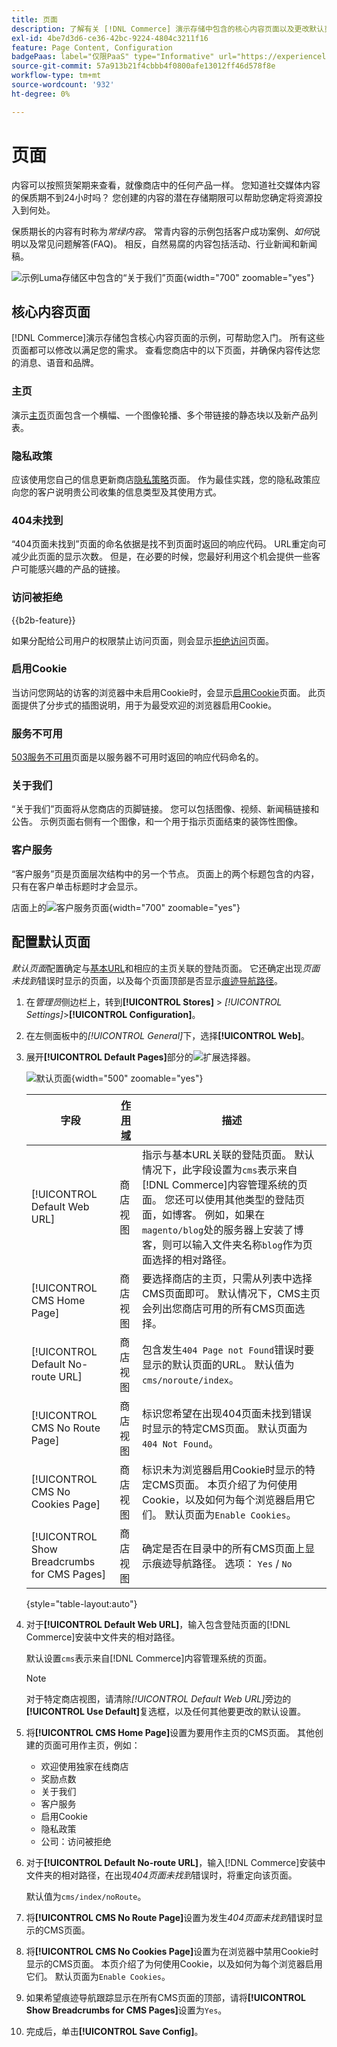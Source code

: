 ```yaml
---
title: 页面
description: 了解有关 [!DNL Commerce] 演示存储中包含的核心内容页面以及更改默认页面配置的详细信息。
exl-id: 4be7d3d6-ce36-42bc-9224-4804c3211f16
feature: Page Content, Configuration
badgePaas: label="仅限PaaS" type="Informative" url="https://experienceleague.adobe.com/en/docs/commerce/user-guides/product-solutions" tooltip="仅适用于云项目(Adobe管理的PaaS基础架构)和内部部署项目上的Adobe Commerce 。"
source-git-commit: 57a913b21f4cbbb4f0800afe13012ff46d578f8e
workflow-type: tm+mt
source-wordcount: '932'
ht-degree: 0%

---
```


# 页面

内容可以按照货架期来查看，就像商店中的任何产品一样。 您知道社交媒体内容的保质期不到24小时吗？ 您创建的内容的潜在存储期限可以帮助您确定将资源投入到何处。

保质期长的内容有时称为&#x200B;_常绿内容_。 常青内容的示例包括客户成功案例、_如何_&#x200B;说明以及常见问题解答(FAQ)。 相反，自然易腐的内容包括活动、行业新闻和新闻稿。

![示例Luma存储区中包含的“关于我们”页面](./assets/storefront-about-us.png){width="700" zoomable="yes"}

## 核心内容页面

[!DNL Commerce]演示存储包含核心内容页面的示例，可帮助您入门。 所有这些页面都可以修改以满足您的需求。 查看您商店中的以下页面，并确保内容传达您的消息、语音和品牌。

### 主页

演示[主页](../getting-started/storefront.md#home-page)页面包含一个横幅、一个图像轮播、多个带链接的静态块以及新产品列表。

### 隐私政策

应该使用您自己的信息更新商店[隐私策略](../getting-started/privacy-policy.md)页面。 作为最佳实践，您的隐私政策应向您的客户说明贵公司收集的信息类型及其使用方式。

### 404未找到

“404页面未找到”页面的命名依据是找不到页面时返回的响应代码。 URL重定向可减少此页面的显示次数。 但是，在必要的时候，您最好利用这个机会提供一些客户可能感兴趣的产品的链接。

### 访问被拒绝

{{b2b-feature}}

如果分配给公司用户的权限禁止访问页面，则会显示[拒绝访问](../b2b/account-company-roles-permissions.md)页面。

### 启用Cookie

当访问您网站的访客的浏览器中未启用Cookie时，会显示[启用Cookie](../getting-started/compliance-cookie-law.md)页面。 此页面提供了分步式的插图说明，用于为最受欢迎的浏览器启用Cookie。

### 服务不可用

[503服务不可用](../configuration-reference/general/general.md)页面是以服务器不可用时返回的响应代码命名的。

### 关于我们

“关于我们”页面将从您商店的页脚链接。 您可以包括图像、视频、新闻稿链接和公告。 示例页面右侧有一个图像，和一个用于指示页面结束的装饰性图像。

### 客户服务

“客户服务”页是页面层次结构中的另一个节点。 页面上的两个标题包含的内容，只有在客户单击标题时才会显示。

店面上的![客户服务页面](./assets/storefront-customer-service.png){width="700" zoomable="yes"}

## 配置默认页面

_默认页面_&#x200B;配置确定与[基本URL](../stores-purchase/store-urls.md)和相应的主页关联的登陆页面。 它还确定出现&#x200B;_页面未找到_&#x200B;错误时显示的页面，以及每个页面顶部是否显示[痕迹导航路径](../catalog/navigation-breadcrumb-trail.md)。

1. 在&#x200B;_管理员_&#x200B;侧边栏上，转到&#x200B;**[!UICONTROL Stores]** > _[!UICONTROL Settings]_>**[!UICONTROL Configuration]**。

1. 在左侧面板中的&#x200B;_[!UICONTROL General]_&#x200B;下，选择&#x200B;**[!UICONTROL Web]**。

1. 展开&#x200B;**[!UICONTROL Default Pages]**&#x200B;部分的![扩展选择器](../assets/icon-display-expand.png)。

   ![默认页面](./assets/web-default-pages.png){width="500" zoomable="yes"}

   | 字段 | [作用域](../getting-started/websites-stores-views.md#scope-settings) | 描述 |
   |--- |--- |--- |
   | [!UICONTROL Default Web URL] | 商店视图 | 指示与基本URL关联的登陆页面。 默认情况下，此字段设置为`cms`表示来自[!DNL Commerce]内容管理系统的页面。 您还可以使用其他类型的登陆页面，如博客。 例如，如果在`magento/blog`处的服务器上安装了博客，则可以输入文件夹名称`blog`作为页面选择的相对路径。 |
   | [!UICONTROL CMS Home Page] | 商店视图 | 要选择商店的主页，只需从列表中选择CMS页面即可。 默认情况下，CMS主页会列出您商店可用的所有CMS页面选择。 |
   | [!UICONTROL Default No-route URL] | 商店视图 | 包含发生`404 Page not Found`错误时要显示的默认页面的URL。 默认值为`cms/noroute/index`。 |
   | [!UICONTROL CMS No Route Page] | 商店视图 | 标识您希望在出现404页面未找到错误时显示的特定CMS页面。 默认页面为`404 Not Found`。 |
   | [!UICONTROL CMS No Cookies Page] | 商店视图 | 标识未为浏览器启用Cookie时显示的特定CMS页面。 本页介绍了为何使用Cookie，以及如何为每个浏览器启用它们。 默认页面为`Enable Cookies`。 |
   | [!UICONTROL Show Breadcrumbs for CMS Pages] | 商店视图 | 确定是否在目录中的所有CMS页面上显示痕迹导航路径。 选项： `Yes` / `No` |

   {style="table-layout:auto"}

1. 对于&#x200B;**[!UICONTROL Default Web URL]**，输入包含登陆页面的[!DNL Commerce]安装中文件夹的相对路径。

   默认设置`cms`表示来自[!DNL Commerce]内容管理系统的页面。

   >[!NOTE]
   >
   >对于特定商店视图，请清除&#x200B;_[!UICONTROL Default Web URL]_&#x200B;旁边的&#x200B;**[!UICONTROL Use Default]**&#x200B;复选框，以及任何其他要更改的默认设置。

1. 将&#x200B;**[!UICONTROL CMS Home Page]**&#x200B;设置为要用作主页的CMS页面。 其他创建的页面可用作主页，例如：

   - 欢迎使用独家在线商店
   - 奖励点数
   - 关于我们
   - 客户服务
   - 启用Cookie
   - 隐私政策
   - 公司：访问被拒绝

1. 对于&#x200B;**[!UICONTROL Default No-route URL]**，输入[!DNL Commerce]安装中文件夹的相对路径，在出现&#x200B;_404页面未找到_&#x200B;错误时，将重定向该页面。

   默认值为`cms/index/noRoute`。

1. 将&#x200B;**[!UICONTROL CMS No Route Page]**&#x200B;设置为发生&#x200B;_404页面未找到_&#x200B;错误时显示的CMS页面。

1. 将&#x200B;**[!UICONTROL CMS No Cookies Page]**&#x200B;设置为在浏览器中禁用Cookie时显示的CMS页面。 本页介绍了为何使用Cookie，以及如何为每个浏览器启用它们。 默认页面为`Enable Cookies`。

1. 如果希望痕迹导航跟踪显示在所有CMS页面的顶部，请将&#x200B;**[!UICONTROL Show Breadcrumbs for CMS Pages]**&#x200B;设置为`Yes`。

1. 完成后，单击&#x200B;**[!UICONTROL Save Config]**。
